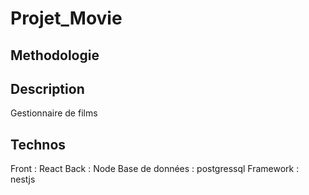 # Projet_Movie

## Methodologie

## Description
Gestionnaire de films


## Technos
Front : React
Back : Node
Base de données : postgressql
Framework : nestjs
